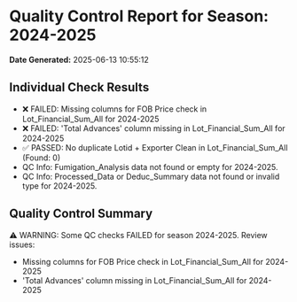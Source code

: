 # Quality Control Report for Season: 2024-2025

**Date Generated:** 2025-06-13 10:55:12

## Individual Check Results
- ❌ FAILED: Missing columns for FOB Price check in Lot_Financial_Sum_All for 2024-2025
- ❌ FAILED: 'Total Advances' column missing in Lot_Financial_Sum_All for 2024-2025
- ✅ PASSED: No duplicate Lotid + Exporter Clean in Lot_Financial_Sum_All (Found: 0)
- QC Info: Fumigation_Analysis data not found or empty for 2024-2025.
- QC Info: Processed_Data or Deduc_Summary data not found or invalid type for 2024-2025.

## Quality Control Summary
⚠️ WARNING: Some QC checks FAILED for season 2024-2025. Review issues:
  - Missing columns for FOB Price check in Lot_Financial_Sum_All for 2024-2025
  - 'Total Advances' column missing in Lot_Financial_Sum_All for 2024-2025
